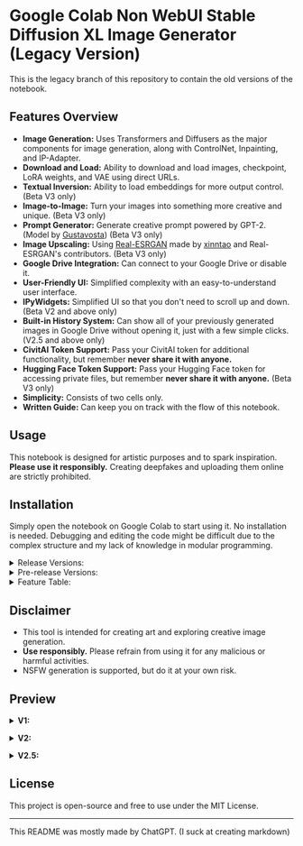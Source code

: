 # Google Colab Non WebUI Stable Diffusion XL Image Generator (Legacy Version)

This is the legacy branch of this repository to contain the old versions of the notebook.

## Features Overview
- **Image Generation:** Uses Transformers and Diffusers as the major components for image generation, along with ControlNet, Inpainting, and IP-Adapter.
- **Download and Load:** Ability to download and load images, checkpoint, LoRA weights, and VAE using direct URLs.
- **Textual Inversion:** Ability to load embeddings for more output control. (Beta V3 only)
- **Image-to-Image:** Turn your images into something more creative and unique. (Beta V3 only)
- **Prompt Generator:** Generate creative prompt powered by GPT-2. (Model by [Gustavosta](https://huggingface.co/Gustavosta)) (Beta V3 only)
- **Image Upscaling:** Using [Real-ESRGAN](https://github.com/xinntao/Real-ESRGAN) made by [xinntao](https://github.com/xinntao) and Real-ESRGAN's contributors. (Beta V3 only)
- **Google Drive Integration:** Can connect to your Google Drive or disable it.
- **User-Friendly UI:** Simplified complexity with an easy-to-understand user interface.
- **IPyWidgets:** Simplified UI so that you don't need to scroll up and down. (Beta V2 and above only)
- **Built-in History System:** Can show all of your previously generated images in Google Drive without opening it, just with a few simple clicks. (V2.5 and above only)
- **CivitAI Token Support:** Pass your CivitAI token for additional functionality, but remember **never share it with anyone.**
- **Hugging Face Token Support:** Pass your Hugging Face token for accessing private files, but remember **never share it with anyone.** (Beta V3 only)
- **Simplicity:** Consists of two cells only.
- **Written Guide:** Can keep you on track with the flow of this notebook. 

## Usage
This notebook is designed for artistic purposes and to spark inspiration. **Please use it responsibly.** Creating deepfakes and uploading them online are strictly prohibited.

## Installation
Simply open the notebook on Google Colab to start using it. No installation is needed. Debugging and editing the code might be difficult due to the complex structure and my lack of knowledge in modular programming.

<details> <summary> Release Versions: </summary>

- **V1:** [![Open In Colab](https://colab.research.google.com/assets/colab-badge.svg)](https://colab.research.google.com/drive/18cUHh7H1c4qUijSD50uQUNl0Fq8wq7nY)
- **V2:** [![Open In Colab](https://colab.research.google.com/assets/colab-badge.svg)](https://colab.research.google.com/drive/1CQeZADunh6tEZCBOleDkZY96osYkRk5I)
- **V2.5:** [![Open In Colab](https://colab.research.google.com/assets/colab-badge.svg)](https://colab.research.google.com/drive/13sfGKPhbCvNon0rpVvImUwVpZ3lkcuit)
- **V3 (current version):** [![Open In Colab](https://colab.research.google.com/assets/colab-badge.svg)](https://colab.research.google.com/github/ZicoDiegoRR/stable_diffusion_xl_colab_ui/blob/main/V3.ipynb)
</details>

<details> <summary> Pre-release Versions: </summary>

- **Alpha V1:** [![Open In Colab](https://colab.research.google.com/assets/colab-badge.svg)](https://colab.research.google.com/drive/14Cwd4DUEj9y1uWrSnFIaX4qItdPmTiVq)
- **Beta V2:** [![Open In Colab](https://colab.research.google.com/assets/colab-badge.svg)](https://colab.research.google.com/drive/1d5X_kSjUIEA4vSy8a-QTFbVLk8Y7AhJQ)
- **Beta V3:** [![Open In Colab](https://colab.research.google.com/assets/colab-badge.svg)](https://colab.research.google.com/drive/1wPT8aMUyJsOGMPdMgUH7AsZyC-KD9RTN)
</details>

<details> <summary>Feature Table:</summary>
  
| No. | Features                                                                              | V1 | V2 | V2.5 | V3 |
|-----|---------------------------------------------------------------------------------------|----|----|------|----|
| 1   | Base pipelines (ControlNet, VAE, Inpainting, Text2Img)                                | ✅  | ✅  | ✅    | ✅  |
| 2   | Base adapters (LoRA, IP-Adapter)                                                      | ✅  | ✅  | ✅    | ✅  |
| 3   | IPyWidgets                                                                            | ❌  | ✅  | ✅    | ✅  |
| 4   | Saving and loading parameters                                                         | ❌  | ✅  | ✅    | ✅  |
| 5   | Interactive UI                                                                        | ❌  | ✅  | ✅    | ✅  |
| 6   | Linking widgets                                                                       | ❌  | ❌  | ✅    | ✅  |
| 7   | History system                                                                        | ❌  | ❌  | ✅    | ✅  |
| 8   | Upload images directly                                                                | ❌  | ❌  | ✅    | ✅  |
| 9   | Image-to-image                                                                        | ❌  | ❌  | ❌    | ✅  |
| 10  | Textual inversion or embeddings                                                       | ❌  | ❌  | ❌    | ✅  |
| 11  | Send images from history to Image-to-image, ControlNet, Inpainting, and/or IP-Adapter | ❌  | ❌  | ❌    | ✅  |
| 12  | Reset button (defaulting the parameters)                                              | ❌  | ❌  | ❌    | ✅  |
| 13  | Compatibility with saved parameters from previous versions                            | ❌  | ❌  | ❌    | ✅  |
| 14  | Preset system (saving, loading, renaming, and deleting custom parameter presets)      | ❌  | ❌  | ❌    | ✅  |
| 15  | GPT-2 Prompt Generator                                                                | ❌  | ❌  | ❌    | ✅  |
| 16  | Hugging Face token integration                                                        | ❌  | ❌  | ❌    | ✅  |
| 17  | Real-ESRGAN Image Upscaling                                                           | ❌  | ❌  | ❌    | ✅  |
| 18  | Modular programming                                                                   | ❌  | ❌  | ❌    | ✅  |
| 19  | New parameter saving system & legacy conversion                                       | ❌  | ❌  | ❌    | ✅  |
| 20  | URL saving system for model       sources                                             | ❌  | ❌  | ❌    | ✅  |
| 21  | One-model-for-all-pipelines system                                                    | ❌  | ❌  | ❌    | ✅  |
| 22  | Preview button for ControlNet-converted image                                         | ❌  | ❌  | ❌    | ✅  |
| 23  | `components` integration for shared tensor memory                                     | ❌  | ❌  | ❌    | ✅  |
| 24  | `ControlNetUnion` memory-efficient implementation                                     | ❌  | ❌  | ❌    | ✅  |
| 25  | Corrupted-download deletion logic                                                     | ❌  | ❌  | ❌    | ✅  |
| 26  | Preview & remove buttons for IP-Adapter uploads                                       | ❌  | ❌  | ❌    | ✅  |
| 27  | `ipycanvas` drawing for inpainting masks (unstable)                                   | ❌  | ❌  | ❌    | ✅  |
| 28  | Pagination in history system                                                          | ❌  | ❌  | ❌    | ✅  |
| 29  | Multiple images per generation                                                        | ❌  | ❌  | ❌    | ✅  |
| 30  | Default model selections (12 models preloaded)                                        | ❌  | ❌  | ❌    | ✅  |
| 31  | Hires.Fix with Real-ESRGAN and LANCZOS upscaling                                      | ❌  | ❌  | ❌    | ✅  |
| 32  | Delete button for history system                                                      | ❌  | ❌  | ❌    | ✅  |
| 33  | Combobox widgets for VAE, checkpoint, LoRA, and embeddings from URLs                  | ❌  | ❌  | ❌    | ✅  |
</details>


## Disclaimer
- This tool is intended for creating art and exploring creative image generation.
- **Use responsibly.** Please refrain from using it for any malicious or harmful activities.
- NSFW generation is supported, but do it at your own risk.

## Preview

<details> <summary> <b>V1:</b> </summary> <br>
  
The resolution is too big. [Consider checking it manually.](docs/v1/v1.png) </details>

<details> <summary> <b>V2:</b> </summary> <br>
  
![general_settings_v2](docs/v2/general_settings.png)

![advanced_settings_v2](docs/v2/advanced_settings.png) </details>

<details> <summary> <b>V2.5:</b> </summary> <br>
  
![general_settings_v2.5](docs/v2.5/general_settings.png)

![advanced_settings_v2.5](docs/v2.5/advanced_settings.png)

![history_v2.5](docs/v2.5/history.png) </details>

## License
This project is open-source and free to use under the MIT License.

---

This README was mostly made by ChatGPT. (I suck at creating markdown)
